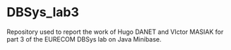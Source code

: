 # DBSys_lab3
Repository used to report the work of Hugo DANET and VIctor MASIAK for part 3 of the EURECOM DBSys lab on Java Minibase.
